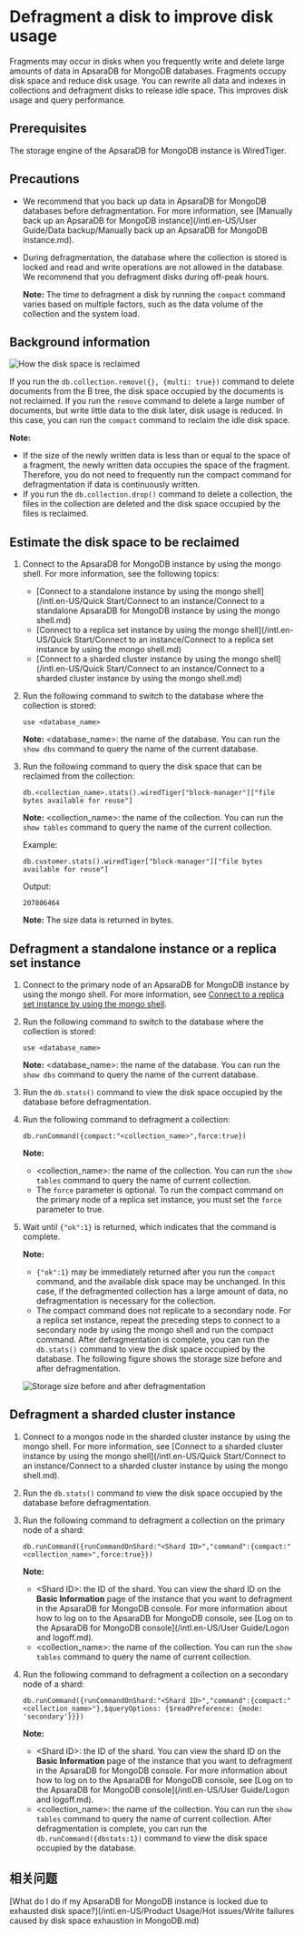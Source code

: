 # Defragment a disk to improve disk usage

Fragments may occur in disks when you frequently write and delete large amounts of data in ApsaraDB for MongoDB databases. Fragments occupy disk space and reduce disk usage. You can rewrite all data and indexes in collections and defragment disks to release idle space. This improves disk usage and query performance.

## Prerequisites

The storage engine of the ApsaraDB for MongoDB instance is WiredTiger.

## Precautions

-   We recommend that you back up data in ApsaraDB for MongoDB databases before defragmentation. For more information, see [Manually back up an ApsaraDB for MongoDB instance](/intl.en-US/User Guide/Data backup/Manually back up an ApsaraDB for MongoDB instance.md).
-   During defragmentation, the database where the collection is stored is locked and read and write operations are not allowed in the database. We recommend that you defragment disks during off-peak hours.

    **Note:** The time to defragment a disk by running the `compact` command varies based on multiple factors, such as the data volume of the collection and the system load.


## Background information

![How the disk space is reclaimed](https://static-aliyun-doc.oss-accelerate.aliyuncs.com/assets/img/en-US/3004180951/p55162.gif)

If you run the `db.collection.remove({}, {multi: true})` command to delete documents from the B tree, the disk space occupied by the documents is not reclaimed. If you run the `remove` command to delete a large number of documents, but write little data to the disk later, disk usage is reduced. In this case, you can run the `compact` command to reclaim the idle disk space.

**Note:**

-   If the size of the newly written data is less than or equal to the space of a fragment, the newly written data occupies the space of the fragment. Therefore, you do not need to frequently run the compact command for defragmentation if data is continuously written.
-   If you run the `db.collection.drop()` command to delete a collection, the files in the collection are deleted and the disk space occupied by the files is reclaimed.

## Estimate the disk space to be reclaimed

1.  Connect to the ApsaraDB for MongoDB instance by using the mongo shell. For more information, see the following topics:

    -   [Connect to a standalone instance by using the mongo shell](/intl.en-US/Quick Start/Connect to an instance/Connect to a standalone ApsaraDB for MongoDB instance by using the mongo shell.md)
    -   [Connect to a replica set instance by using the mongo shell](/intl.en-US/Quick Start/Connect to an instance/Connect to a replica set instance by using the mongo shell.md)
    -   [Connect to a sharded cluster instance by using the mongo shell](/intl.en-US/Quick Start/Connect to an instance/Connect to a sharded cluster instance by using the mongo shell.md)
2.  Run the following command to switch to the database where the collection is stored:

    ```
    use <database_name>
    ```

    **Note:** <database\_name\>: the name of the database. You can run the `show dbs` command to query the name of the current database.

3.  Run the following command to query the disk space that can be reclaimed from the collection:

    ```
    db.<collection_name>.stats().wiredTiger["block-manager"]["file bytes available for reuse"]
    ```

    **Note:** <collection\_name\>: the name of the collection. You can run the `show tables` command to query the name of the current collection.

    Example:

    ```
    db.customer.stats().wiredTiger["block-manager"]["file bytes available for reuse"]
    ```

    Output:

    ```
    207806464
    ```

    **Note:** The size data is returned in bytes.


## Defragment a standalone instance or a replica set instance

1.  Connect to the primary node of an ApsaraDB for MongoDB instance by using the mongo shell. For more information, see [Connect to a replica set instance by using the mongo shell]().

2.  Run the following command to switch to the database where the collection is stored:

    ```
    use <database_name>
    ```

    **Note:** <database\_name\>: the name of the database. You can run the `show dbs` command to query the name of the current database.

3.  Run the `db.stats()` command to view the disk space occupied by the database before defragmentation.

4.  Run the following command to defragment a collection:

    ```
    db.runCommand({compact:"<collection_name>",force:true})
    ```

    **Note:**

    -   <collection\_name\>: the name of the collection. You can run the `show tables` command to query the name of current collection.
    -   The `force` parameter is optional. To run the compact command on the primary node of a replica set instance, you must set the `force` parameter to true.
5.  Wait until `{"ok":1}` is returned, which indicates that the command is complete.

    **Note:**

    -   `{"ok":1}` may be immediately returned after you run the `compact` command, and the available disk space may be unchanged. In this case, if the defragmented collection has a large amount of data, no defragmentation is necessary for the collection.
    -   The compact command does not replicate to a secondary node. For a replica set instance, repeat the preceding steps to connect to a secondary node by using the mongo shell and run the compact command.
    After defragmentation is complete, you can run the `db.stats()` command to view the disk space occupied by the database. The following figure shows the storage size before and after defragmentation.

    ![Storage size before and after defragmentation](https://static-aliyun-doc.oss-accelerate.aliyuncs.com/assets/img/en-US/4004180951/p55634.gif)


## Defragment a sharded cluster instance

1.  Connect to a mongos node in the sharded cluster instance by using the mongo shell. For more information, see [Connect to a sharded cluster instance by using the mongo shell](/intl.en-US/Quick Start/Connect to an instance/Connect to a sharded cluster instance by using the mongo shell.md).

2.  Run the `db.stats()` command to view the disk space occupied by the database before defragmentation.

3.  Run the following command to defragment a collection on the primary node of a shard:

    ```
    db.runCommand({runCommandOnShard:"<Shard ID>","command":{compact:"<collection_name>",force:true}})
    ```

    **Note:**

    -   <Shard ID\>: the ID of the shard. You can view the shard ID on the **Basic Information** page of the instance that you want to defragment in the ApsaraDB for MongoDB console. For more information about how to log on to the ApsaraDB for MongoDB console, see [Log on to the ApsaraDB for MongoDB console](/intl.en-US/User Guide/Logon and logoff.md).
    -   <collection\_name\>: the name of the collection. You can run the `show tables` command to query the name of current collection.
4.  Run the following command to defragment a collection on a secondary node of a shard:

    ```
    db.runCommand({runCommandOnShard:"<Shard ID>","command":{compact:"<collection_name>"},$queryOptions: {$readPreference: {mode: 'secondary'}}})
    ```

    **Note:**

    -   <Shard ID\>: the ID of the shard. You can view the shard ID on the **Basic Information** page of the instance that you want to defragment in the ApsaraDB for MongoDB console. For more information about how to log on to the ApsaraDB for MongoDB console, see [Log on to the ApsaraDB for MongoDB console](/intl.en-US/User Guide/Logon and logoff.md).
    -   <collection\_name\>: the name of the collection. You can run the `show tables` command to query the name of current collection.
    After defragmentation is complete, you can run the `db.runCommand({dbstats:1})` command to view the disk space occupied by the database.


## 相关问题

[What do I do if my ApsaraDB for MongoDB instance is locked due to exhausted disk space?](/intl.en-US/Product Usage/Hot issues/Write failures caused by disk space exhaustion in MongoDB.md)


